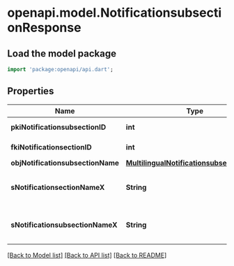 # openapi.model.NotificationsubsectionResponse

## Load the model package
```dart
import 'package:openapi/api.dart';
```

## Properties
Name | Type | Description | Notes
------------ | ------------- | ------------- | -------------
**pkiNotificationsubsectionID** | **int** | The unique ID of the Notificationsubsection | 
**fkiNotificationsectionID** | **int** | The unique ID of the Notificationsection | 
**objNotificationsubsectionName** | [**MultilingualNotificationsubsectionName**](MultilingualNotificationsubsectionName.md) |  | [optional] 
**sNotificationsectionNameX** | **String** | The name of the Notificationsection in the language of the requester | [optional] 
**sNotificationsubsectionNameX** | **String** | The name of the Notificationsubsection in the language of the requester | 

[[Back to Model list]](../README.md#documentation-for-models) [[Back to API list]](../README.md#documentation-for-api-endpoints) [[Back to README]](../README.md)


